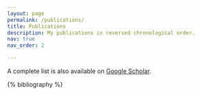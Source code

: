 ```yaml
---
layout: page
permalink: /publications/
title: Publications
description: My publications in reversed chronological order. 
nav: true
nav_order: 2

---
```

A complete list is also available on <a href='https://scholar.google.com/citations?user=tsm9ycEAAAAJ&hl=en'>Google Scholar</a>.

<!-- _pages/publications.md -->
<div class="publications">

{% bibliography %}

</div>
